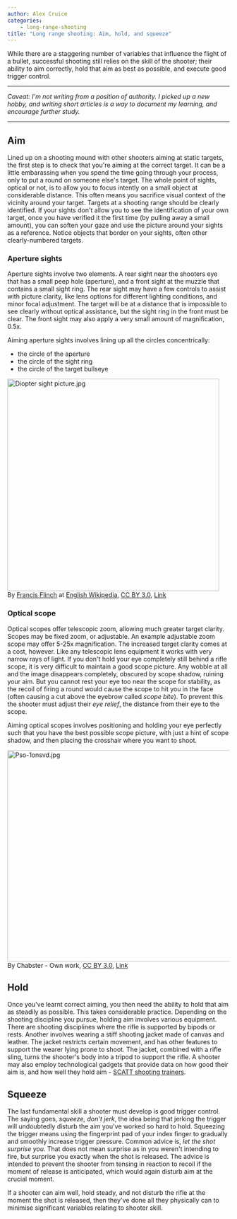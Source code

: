 ```yaml
---
author: Alex Cruice
categories:
    - long-range-shooting
title: "Long range shooting: Aim, hold, and squeeze"
---
```


While there are a staggering number of variables that influence the flight of a bullet, successful shooting still relies on the skill of the shooter; their ability to aim correctly, hold that aim as best as possible, and execute good trigger control.

---

_Caveat: I'm not writing from a position of authority. I picked up a new hobby, and writing short articles is a way to document my learning, and encourage further study._

---

## Aim

Lined up on a shooting mound with other shooters aiming at static targets, the first step is to check that you're aiming at the correct target. It can be a little embarassing when you spend the time going through your process, only to put a round on someone else's target. The whole point of sights, optical or not, is to allow you to focus intently on a small object at considerable distance. This often means you sacrifice visual context of the vicinity around your target. Targets at a shooting range should be clearly identified. If your sights don't allow you to see the identification of your own target, once you have verified it the first time (by pulling away a small amount), you can soften your gaze and use the picture around your sights as a reference. Notice objects that border on your sights, often other clearly-numbered targets.

### Aperture sights

Aperture sights involve two elements. A rear sight near the shooters eye that has a small peep hole (aperture), and a front sight at the muzzle that contains a small sight ring. The rear sight may have a few controls to assist with picture clarity, like lens options for different lighting conditions, and minor focal adjustment. The target will be at a distance that is impossible to see clearly without optical assistance, but the sight ring in the front must be clear. The front sight may also apply a very small amount of magnification, 0.5x.

Aiming aperture sights involves lining up all the circles concentrically:
- the circle of the aperture
- the circle of the sight ring
- the circle of the target bullseye

<p>
    <a href="https://commons.wikimedia.org/wiki/File:Diopter_sight_picture.jpg#/media/File:Diopter_sight_picture.jpg">
        <img src="https://upload.wikimedia.org/wikipedia/commons/8/87/Diopter_sight_picture.jpg" alt="Diopter sight picture.jpg" width="480" height="480">
    </a><br>
    By <a href="https://en.wikipedia.org/wiki/User:Francis_Flinch" class="extiw" title="wikipedia:User:Francis Flinch">Francis Flinch</a> at <a href="https://en.wikipedia.org/wiki/" class="extiw" title="wikipedia:">English Wikipedia</a>, <a href="https://creativecommons.org/licenses/by/3.0" title="Creative Commons Attribution 3.0">CC BY 3.0</a>, <a href="https://commons.wikimedia.org/w/index.php?curid=64750349">Link</a>
</p>

### Optical scope

Optical scopes offer telescopic zoom, allowing much greater target clarity. Scopes may be fixed zoom, or adjustable. An example adjustable zoom scope may offer 5-25x magnification. The increased target clarity comes at a cost, however. Like any telescopic lens equipment it works with very narrow rays of light. If you don't hold your eye completely still behind a rifle scope, it is very difficult to maintain a good scope picture. Any wobble at all and the image disappears completely, obscured by scope shadow, ruining your aim. But you cannot rest your eye too near the scope for stability, as the recoil of firing a round would cause the scope to hit you in the face (often causing a cut above the eyebrow called _scope bite_). To prevent this the shooter must adjust their _eye relief_, the distance from their eye to the scope.

Aiming optical scopes involves positioning and holding your eye perfectly such that you have the best possible scope picture, with just a hint of scope shadow, and then placing the crosshair where you want to shoot.

<p>
    <a href="https://commons.wikimedia.org/wiki/File:Pso-1onsvd.jpg#/media/File:Pso-1onsvd.jpg">
        <img src="https://upload.wikimedia.org/wikipedia/commons/5/55/Pso-1onsvd.jpg" alt="Pso-1onsvd.jpg" width="640" height="478">
    </a><br>
    By Chabster - <span class="int-own-work" lang="en">Own work</span>, <a href="https://creativecommons.org/licenses/by/3.0" title="Creative Commons Attribution 3.0">CC BY 3.0</a>, <a href="https://commons.wikimedia.org/w/index.php?curid=10381485">Link</a>
</p>

## Hold

Once you've learnt correct aiming, you then need the ability to hold that aim as steadily as possible. This takes considerable practice. Depending on the shooting discipline you pursue, holding aim involves various equipment. There are shooting disciplines where the rifle is supported by bipods or rests. Another involves wearing a stiff shooting jacket made of canvas and leather. The jacket restricts certain movement, and has other features to support the wearer lying prone to shoot. The jacket, combined with a rifle sling, turns the shooter's body into a tripod to support the rifle. A shooter may also employ technological gadgets that provide data on how good their aim is, and how well they hold aim - [SCATT shooting trainers](https://scatt.com/).

## Squeeze

The last fundamental skill a shooter must develop is good trigger control. The saying goes, _squeeze, don't jerk_, the idea being that jerking the trigger will undoubtedly disturb the aim you've worked so hard to hold. Squeezing the trigger means using the fingerprint pad of your index finger to gradually and smoothly increase trigger pressure. Common advice is, _let the shot surprise you_. That does not mean surprise as in you weren't intending to fire, but surprise you exactly when the shot is released. The advice is intended to prevent the shooter from tensing in reaction to recoil if the moment of release is anticipated, which would again disturb aim at the crucial moment.

If a shooter can aim well, hold steady, and not disturb the rifle at the moment the shot is released, then they've done all they physically can to minimise significant variables relating to shooter skill.
